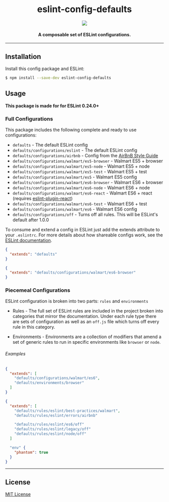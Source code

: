 <h1 align="center">eslint-config-defaults</h1>

<p align="center">
  <a href="https://nodei.co/npm/eslint-config-defaults/">
    <img src="https://nodei.co/npm/eslint-config-defaults.png?compact=true">
  </a>
</p>

<h4 align="center">
  A composable set of ESLint configurations.
</h4>

***

## Installation

Install this config package and ESLint:

```bash
$ npm install --save-dev eslint-config-defaults
```

## Usage

**This package is made for for ESLint 0.24.0+**

### Full Configurations

This package includes the following complete and ready to use configurations:

- `defaults` - The default ESLint config
- `defaults/configurations/eslint` - The default ESLint config
- `defaults/configurations/airbnb` - Config from the [AirBnB Style Guide](https://github.com/airbnb/javascript)
- `defaults/configurations/walmart/es5-browser` - Walmart ES5 + browser
- `defaults/configurations/walmart/es5-node` - Walmart ES5 + node
- `defaults/configurations/walmart/es5-test` - Walmart ES5 + test
- `defaults/configurations/walmart/es5` - Walmart ES5 config
- `defaults/configurations/walmart/es6-browser` - Walmart ES6 + browser
- `defaults/configurations/walmart/es6-node` - Walmart ES6 + node
- `defaults/configurations/walmart/es6-react` - Walmart ES6 + react (requires [eslint-plugin-react](https://www.npmjs.com/package/eslint-plugin-react))
- `defaults/configurations/walmart/es6-test` - Walmart ES6 + test
- `defaults/configurations/walmart/es6` - Walmart ES6 config
- `defaults/configurations/off` - Turns off all rules. This will be ESLint's default after 1.0.0

To consume and extend a config in ESLint just add the extends attribute to your `.eslintrc`. For
more details about how shareable configs work, see the
[ESLint documentation](http://eslint.org/docs/developer-guide/shareable-configs).

```json
{
  "extends": "defaults"
}
```

```json
{
  "extends": "defaults/configurations/walmart/es6-browser"
}
```

### Piecemeal Configurations

ESLint configuration is broken into two parts: `rules` and `environments`

* Rules - The full set of ESLint rules are included in the project broken into categories that
mirror the documentation. Under each rule type there are sets of configuration as well as an
`off.js` file which turns off every rule in this category.

* Environments - Environments are a collection of modifiers that amend a set of generic rules to run
in specific environments like `browser` or `node`.

###### Examples

```json
{
  "extends": [
    "defaults/configurations/walmart/es6",
    "defaults/environments/browser"
  ]
}
```

```json
{
  "extends": [
    "defaults/rules/eslint/best-practices/walmart",
    "defaults/rules/eslint/errors/airbnb"

    "defaults/rules/eslint/es6/off"
    "defaults/rules/eslint/legacy/off"
    "defaults/rules/eslint/node/off"
  ]

  "env" {
    "phantom": true
  }
}
```

***

## License

[MIT License](http://opensource.org/licenses/MIT)
